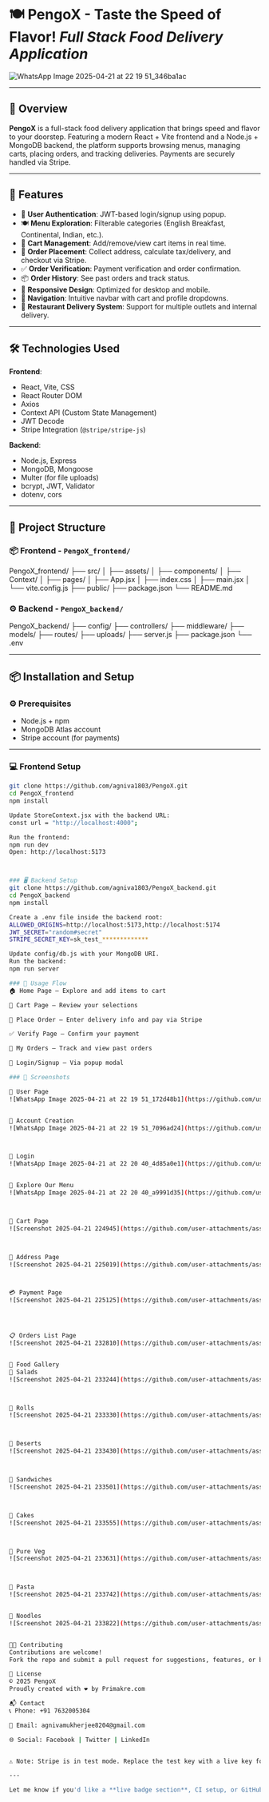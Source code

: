 # 🍽️ PengoX - Taste the Speed of Flavor!  *Full Stack Food Delivery Application*
![WhatsApp Image 2025-04-21 at 22 19 51_346ba1ac](https://github.com/user-attachments/assets/b96a24fb-8a73-42b9-b01a-ead0ae3ab0a3)


---

## 🌟 Overview

**PengoX** is a full-stack food delivery application that brings speed and flavor to your doorstep. Featuring a modern React + Vite frontend and a Node.js + MongoDB backend, the platform supports browsing menus, managing carts, placing orders, and tracking deliveries. Payments are securely handled via Stripe.

---

## 🚀 Features

- 🔐 **User Authentication**: JWT-based login/signup using popup.
- 🍽️ **Menu Exploration**: Filterable categories (English Breakfast, Continental, Indian, etc.).
- 🛒 **Cart Management**: Add/remove/view cart items in real time.
- 🧾 **Order Placement**: Collect address, calculate tax/delivery, and checkout via Stripe.
- ✅ **Order Verification**: Payment verification and order confirmation.
- 📦 **Order History**: See past orders and track status.
- 📱 **Responsive Design**: Optimized for desktop and mobile.
- 🧭 **Navigation**: Intuitive navbar with cart and profile dropdowns.
- 🛵 **Restaurant Delivery System**: Support for multiple outlets and internal delivery.

---

## 🛠️ Technologies Used

**Frontend**:
- React, Vite, CSS
- React Router DOM
- Axios
- Context API (Custom State Management)
- JWT Decode
- Stripe Integration (`@stripe/stripe-js`)

**Backend**:
- Node.js, Express
- MongoDB, Mongoose
- Multer (for file uploads)
- bcrypt, JWT, Validator
- dotenv, cors

---

## 🧱 Project Structure

### 📦 Frontend - `PengoX_frontend/`
PengoX_frontend/ ├── src/ │ ├── assets/ │ ├── components/ │ ├── Context/ │ ├── pages/ │ ├── App.jsx │ ├── index.css │ ├── main.jsx │ └── vite.config.js ├── public/ ├── package.json └── README.md


### ⚙️ Backend - `PengoX_backend/`
PengoX_backend/ ├── config/ ├── controllers/ ├── middleware/ ├── models/ ├── routes/ ├── uploads/ ├── server.js ├── package.json └── .env


---

## 📦 Installation and Setup

### ⚙️ Prerequisites
- Node.js + npm
- MongoDB Atlas account
- Stripe account (for payments)

---

### 💻 Frontend Setup

```bash
git clone https://github.com/agniva1803/PengoX.git
cd PengoX_frontend
npm install

Update StoreContext.jsx with the backend URL:
const url = "http://localhost:4000";

Run the frontend:
npm run dev
Open: http://localhost:5173



### 🖥️ Backend Setup
git clone https://github.com/agniva1803/PengoX_backend.git
cd PengoX_backend
npm install

Create a .env file inside the backend root:
ALLOWED_ORIGINS=http://localhost:5173,http://localhost:5174
JWT_SECRET="random#secret"
STRIPE_SECRET_KEY=sk_test_*************

Update config/db.js with your MongoDB URI.
Run the backend:
npm run server

### 🧪 Usage Flow
🏠 Home Page – Explore and add items to cart

🛒 Cart Page – Review your selections

🏡 Place Order – Enter delivery info and pay via Stripe

✅ Verify Page – Confirm your payment

📜 My Orders – Track and view past orders

🔐 Login/Signup – Via popup modal

### 📸 Screenshots

🧑 User Page
![WhatsApp Image 2025-04-21 at 22 19 51_172d48b1](https://github.com/user-attachments/assets/37e86c0d-d14a-420e-8e79-7f84d39688f4)


📝 Account Creation
![WhatsApp Image 2025-04-21 at 22 19 51_7096ad24](https://github.com/user-attachments/assets/e69a7e57-6ca8-42c4-af67-93ffac79371c)



🔐 Login
![WhatsApp Image 2025-04-21 at 22 20 40_4d85a0e1](https://github.com/user-attachments/assets/6dbf55c7-7ec6-4c9a-a864-7458d4b003c4)


📂 Explore Our Menu
![WhatsApp Image 2025-04-21 at 22 20 40_a9991d35](https://github.com/user-attachments/assets/3ff95005-0da6-4e1c-931b-ad9f29cca4de)



🛒 Cart Page
![Screenshot 2025-04-21 224945](https://github.com/user-attachments/assets/cf3518c8-560a-4a4c-8ea0-a4c866df28c3)



🏡 Address Page
![Screenshot 2025-04-21 225019](https://github.com/user-attachments/assets/b5707a1b-b459-4f2c-81e5-bec3409127e0)



💳 Payment Page
![Screenshot 2025-04-21 225125](https://github.com/user-attachments/assets/db159773-ca34-4ac5-a61b-ef2d6332e9e4)




📋 Orders List Page
![Screenshot 2025-04-21 232810](https://github.com/user-attachments/assets/03f4f33e-959c-4ae1-b3fa-70eaec80b7f4)


🍱 Food Gallery
🥗 Salads
![Screenshot 2025-04-21 233244](https://github.com/user-attachments/assets/f2d62f09-cbd6-4200-b901-0ff001addd9b)



🌯 Rolls
![Screenshot 2025-04-21 233330](https://github.com/user-attachments/assets/6cc5ab61-9aeb-40ae-a664-96fc17941ace)



🍨 Deserts
![Screenshot 2025-04-21 233430](https://github.com/user-attachments/assets/cd9b472d-55cd-409b-8413-6d961a15e2a0)



🥪 Sandwiches
![Screenshot 2025-04-21 233501](https://github.com/user-attachments/assets/0e573c75-7d6b-4278-aa3d-ed0034af1221)



🎂 Cakes
![Screenshot 2025-04-21 233555](https://github.com/user-attachments/assets/82d33ac3-e89b-4804-82b5-8ede0b2c4923)



🥬 Pure Veg
![Screenshot 2025-04-21 233631](https://github.com/user-attachments/assets/4873c972-7cc7-4126-af7b-5c90f42f28db)



🍝 Pasta
![Screenshot 2025-04-21 233742](https://github.com/user-attachments/assets/c3852bca-3774-4e11-9b19-32b3e5cba820)


🍜 Noodles
![Screenshot 2025-04-21 233822](https://github.com/user-attachments/assets/88b53f4c-3d71-477f-ba76-fac2bba52c95)


🧑‍💻 Contributing
Contributions are welcome!
Fork the repo and submit a pull request for suggestions, features, or bug fixes.

📄 License
© 2025 PengoX
Proudly created with ❤️ by Primakre.com

📬 Contact
📞 Phone: +91 7632005304

📧 Email: agnivamukherjee8204@gmail.com

🌐 Social: Facebook | Twitter | LinkedIn


⚠️ Note: Stripe is in test mode. Replace the test key with a live key for production use.

---

Let me know if you'd like a **live badge section**, CI setup, or GitHub Actions added too!
